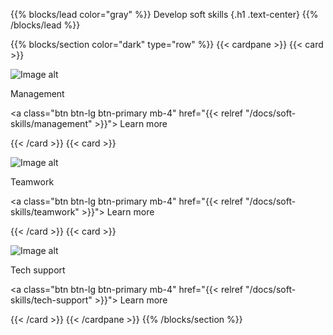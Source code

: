 {{% blocks/lead color="gray" %}}
Develop soft skills
{.h1 .text-center}
{{% /blocks/lead %}}

{{% blocks/section color="dark" type="row" %}}
{{< cardpane >}}
{{< card >}}

![Image alt](/management.png)

Management

<a class="btn btn-lg btn-primary mb-4" href="{{< relref "/docs/soft-skills/management" >}}">
Learn more <i class="fas fa-arrow-alt-circle-right ms-2"></i>
</a>

{{< /card >}}
{{< card >}}

![Image alt](/teamwork.png)

Teamwork

<a class="btn btn-lg btn-primary mb-4" href="{{< relref "/docs/soft-skills/teamwork" >}}">
Learn more <i class="fas fa-arrow-alt-circle-right ms-2"></i>
</a>

{{< /card >}}
{{< card >}}

![Image alt](/tech-support.png)

Tech support

<a class="btn btn-lg btn-primary mb-4" href="{{< relref "/docs/soft-skills/tech-support" >}}">
Learn more <i class="fas fa-arrow-alt-circle-right ms-2"></i>
</a>

{{< /card >}}
{{< /cardpane >}}
{{% /blocks/section %}}
